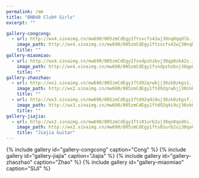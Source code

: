 ```yaml
---
permalink: /mm
title: "BNB48 Club® Girls"
excerpt: ""

gallery-congcong:
  - url: http://wx4.sinaimg.cn/mw690/005zmCdEgy1ftsxcfs42wj30nq0qqdlb.jpg
    image_path: http://wx4.sinaimg.cn/mw690/005zmCdEgy1ftsxcfs42wj30nq0qqdlb.jpg
    title: ""
gallery-miaomiao:
  - url: http://wx4.sinaimg.cn/mw690/005zmCdEgy1fsndpzhzbvj30qp0zk42s.jpg
    image_path: http://wx4.sinaimg.cn/mw690/005zmCdEgy1fsndpzhzbvj30qp0zk42s.jpg
    title: ""
gallery-zhaozhao:
  - url: http://wx2.sinaimg.cn/mw690/005zmCdEgy1ftd92qrwbjj30zk0zkgs1.jpg
    image_path: http://wx2.sinaimg.cn/mw690/005zmCdEgy1ftd92qrwbjj30zk0zkgs1.jpg
    title: ""
  - url: http://wx3.sinaimg.cn/mw690/005zmCdEgy1ftd92q4i9uj30zk0zkgsf.jpg
    image_path: http://wx3.sinaimg.cn/mw690/005zmCdEgy1ftd92q4i9uj30zk0zkgsf.jpg
    title: ""
gallery-jiajia:
  - url: http://wx2.sinaimg.cn/mw690/005zmCdEgy1fts01urb2uj30qo0qodhi.jpg
    image_path: http://wx2.sinaimg.cn/mw690/005zmCdEgy1fts01urb2uj30qo0qodhi.jpg
    title: "Jiajia Guitar"
---
```


{% include gallery id="gallery-congcong" caption="Cong" %}
{% include gallery id="gallery-jiajia" caption="Jiajia" %}
{% include gallery id="gallery-zhaozhao" caption="Zhao" %}
{% include gallery id="gallery-miaomiao" caption="SIJI" %}
<!--erc20="0xef77fc266888bbd2c55264248e4af945ba9f3946"-->
